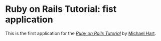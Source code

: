 # Ruby on Rails Tutorial: fist application

This is the first application for the 
[*Ruby on Rails Tutorial*](http://railstutorial.org/)
by [Michael Hart](http://michaelhartl.com).
